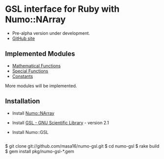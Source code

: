 # GSL interface for Ruby with Numo::NArray

* Pre-alpha version under development.
* [GitHub site](https://github.com/masa16/numo-gsl)

## Implemented Modules

* [Mathematical Functions](http://masa16.github.io/numo-gsl/doc/Numo/GSL.html)
* [Special Functions](http://masa16.github.io/numo-gsl/doc/Numo/GSL/Sf.html)
* [Constants](http://masa16.github.io/numo-gsl/doc/Numo/GSL/Const.html)

More modules will be implemented.

## Installation

* Install [Numo::NArray](https://github.com/masa16/numo-narray)
* Install [GSL - GNU Scientific Library](http://www.gnu.org/software/gsl/) - version 2.1

* Install Numo::GSL
  ```shell
$ git clone git://github.com/masa16/numo-gsl.git
$ cd numo-gsl
$ rake build
$ gem install pkg/numo-gsl-*.gem
```
